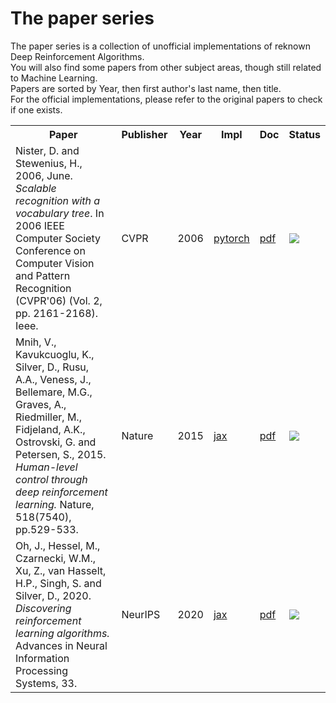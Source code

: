 # The paper series

The paper series is a collection of unofficial implementations of reknown Deep Reinforcement Algorithms.   
You will also find some papers from other subject areas, though still related to Machine Learning.   
Papers are sorted by Year, then first author's last name, then title.   
For the official implementations, please refer to the original papers to check if one exists.   




<table>
  <tr>
    <th>Paper</th>
    <th>Publisher</th>
    <th>Year</th>
    <th>Impl</th>
    <th>Doc</th>
    <th>Status</th>
  </tr>
  
<!-- Google Images -->
  <tr>
  <td>Nister, D. and Stewenius, H., 2006, June. <i>Scalable recognition with a vocabulary tree</i>. In 2006 IEEE Computer Society Conference on Computer Vision and Pattern Recognition (CVPR'06) (Vol. 2, pp. 2161-2168). Ieee.</td>
    <td>CVPR</td>
    <td>2006</td>
    <td><a href=https://github.com/epignatelli/scalable-recognition-with-a-vocabulary-tree>pytorch</a></td>
    <td><a href=https://www-inst.eecs.berkeley.edu//~cs294-6/fa06/papers/nister_stewenius_cvpr2006.pdf>pdf</a></td>
    <td><img src=https://www.repostatus.org/badges/latest/active.svg></td>
  </tr>
    
  
<!-- DQN -->
  <tr>
    <td>Mnih, V., Kavukcuoglu, K., Silver, D., Rusu, A.A., Veness, J., Bellemare, M.G., Graves, A., Riedmiller, M., Fidjeland, A.K., Ostrovski, G. and Petersen, S., 2015. <i>Human-level control through deep reinforcement learning.</i> Nature, 518(7540), pp.529-533. </td>
    <td>Nature</td>
    <td>2015</td>
    <td><a href=https://github.com/epignatelli/human-level-control-through-deep-reinforcement-learning>jax</a></td>
    <td><a href=https://www.nature.com/articles/nature14236>pdf</a></td>
    <td><img src=https://www.repostatus.org/badges/latest/active.svg></td>
  </tr>
  
<!-- Discovering RL algorithms -->
  <tr>
    <td>Oh, J., Hessel, M., Czarnecki, W.M., Xu, Z., van Hasselt, H.P., Singh, S.  and Silver, D., 2020. <i>Discovering reinforcement learning algorithms.</i>  Advances in Neural Information Processing Systems, 33.</td>
    <td>NeurIPS</td>
    <td>2020</td>
    <td><a href=https://github.com/epignatelli/discovering-reinforcement-learning-algorithms>jax</a></td>
    <td><a href=https://proceedings.neurips.cc/paper/2020/file/0b96d81f0494fde5428c7aea243c9157-Paper.pdf>pdf</a></td>
    <td><img src=https://www.repostatus.org/badges/latest/wip.svg></td>
  </tr>
  


</table>
